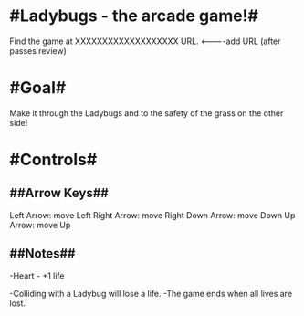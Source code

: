 #Ladybugs - the arcade game!#
===============================

Find the game at XXXXXXXXXXXXXXXXXXX   URL.                                     <----add URL (after passes review)

#Goal#
===============================

Make it through the Ladybugs and to the safety of the grass on the other side!


#Controls#
===============================

##Arrow Keys##
-------------------------------
Left Arrow: move Left
Right Arrow: move Right
Down Arrow: move Down
Up Arrow: move Up

##Notes##
-------------------------------

-Heart - +1 life


-Colliding with a Ladybug will lose a life.
-The game ends when all lives are lost.
